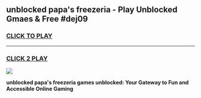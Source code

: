 
## unblocked papa's freezeria - Play Unblocked Gmaes & Free #dej09
<h3>
<a href="https://news.freeplayer.one?title=unblocked_papa's_freezeria&ref=24F">CLICK TO PLAY</a></h3>
<hr>

<h3>
<a href="https://news.freeplayer.one?title=unblocked_papa's_freezeria&ref=24F">CLICK 2 PLAY</a>
  
</h3>

<a href="https://news.freeplayer.one?title=unblocked_papa's_freezeria&ref=24F/"><img src="https://clearcache.store/games.png"></a>


**unblocked papa's freezeria games unblocked: Your Gateway to Fun and Accessible Online Gaming**
